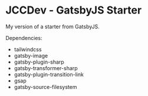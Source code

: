 
# JCCDev - GatsbyJS Starter

My version of a starter from GatsbyJS.

Dependencies:

- tailwindcss
- gatsby-image
- gatsby-plugin-sharp
- gatsby-transformer-sharp
- gatsby-plugin-transition-link
- gsap
- gatsby-source-filesystem
